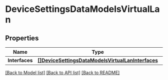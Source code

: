 # DeviceSettingsDataModelsVirtualLan

## Properties

Name | Type | Description | Notes
------------ | ------------- | ------------- | -------------
**Interfaces** | [**[]DeviceSettingsDataModelsVirtualLanInterfaces**](deviceSettingsData_models_virtual_lan_interfaces.md) |  | [optional] 

[[Back to Model list]](../README.md#documentation-for-models) [[Back to API list]](../README.md#documentation-for-api-endpoints) [[Back to README]](../README.md)


